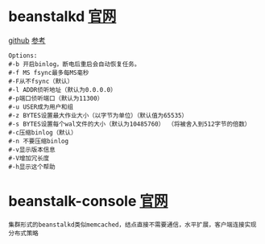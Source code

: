 # beanstalkd [官网](https://github.com/beanstalkd/beanstalkd)
[github](https://beanstalkd.github.io/)
[参考](https://www.kancloud.cn/vson/php-message-queue/891904)
```text
Options:
#-b 开启binlog，断电后重启会自动恢复任务。
#-f MS fsync最多每MS毫秒
#-F从不fsync（默认）
#-l ADDR侦听地址（默认为0.0.0.0）
#-p端口侦听端口（默认为11300）
#-u USER成为用户和组
#-z BYTES设置最大作业大小（以字节为单位）（默认值为65535）
#-s BYTES设置每个wal文件的大小（默认为10485760） （将被舍入到512字节的倍数）
#-c压缩binlog（默认）
#-n 不要压缩binlog
#-v显示版本信息
#-V增加冗长度
#-h显示这个帮助
```

# beanstalk-console [官网](http://localhost:2080)
```text
集群形式的beanstalkd类似memcached，结点直接不需要通信，水平扩展，客户端连接实现分布式策略
```